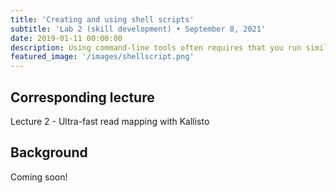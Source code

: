 ```yaml
---
title: 'Creating and using shell scripts'
subtitle: 'Lab 2 (skill development) • September 8, 2021'
date: 2019-01-11 00:00:00
description: Using command-line tools often requires that you run similar code for each of your samples (e.g. read mapping).  In this lab, you'll learn how to automate this redundant process using a simple code-aware text editor, making it possible for you to get work done even when you're not sitting in front of your computer.  How great is that?!
featured_image: '/images/shellscript.png'
---
```


## Corresponding lecture

Lecture 2 - Ultra-fast read mapping with Kallisto

## Background

Coming soon!